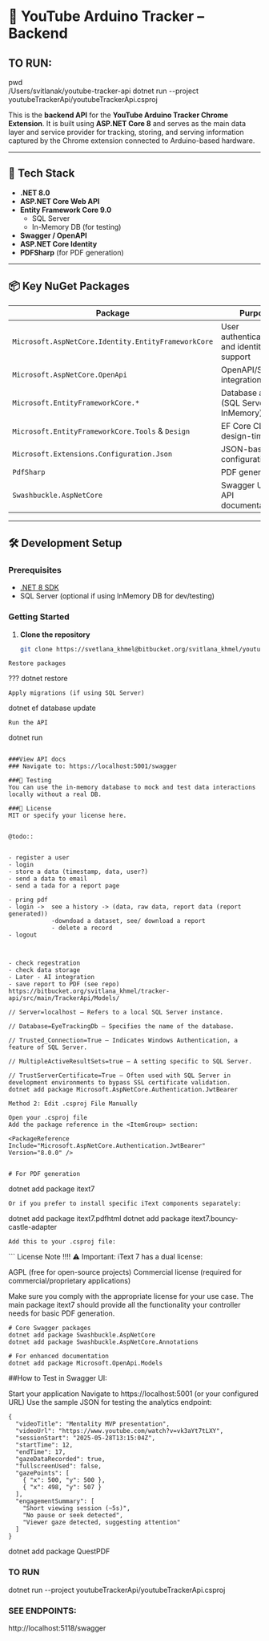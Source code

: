 # 🎯 YouTube Arduino Tracker – Backend

## TO RUN:
 pwd                                                            
/Users/svitlanak/youtube-tracker-api
dotnet run --project youtubeTrackerApi/youtubeTrackerApi.csproj

This is the **backend API** for the **YouTube Arduino Tracker Chrome Extension**. It is built using **ASP.NET Core 8** and serves as the main data layer and service provider for tracking, storing, and serving information captured by the Chrome extension connected to Arduino-based hardware.

---

## 🚀 Tech Stack

- **.NET 8.0**
- **ASP.NET Core Web API**
- **Entity Framework Core 9.0**
  - SQL Server
  - In-Memory DB (for testing)
- **Swagger / OpenAPI**
- **ASP.NET Core Identity**
- **PDFSharp** (for PDF generation)

---

## 📦 Key NuGet Packages

| Package                                              | Purpose                                  |
|------------------------------------------------------|------------------------------------------|
| `Microsoft.AspNetCore.Identity.EntityFrameworkCore`  | User authentication and identity support |
| `Microsoft.AspNetCore.OpenApi`                       | OpenAPI/Swagger integration              |
| `Microsoft.EntityFrameworkCore.*`                    | Database access (SQL Server, InMemory)   |
| `Microsoft.EntityFrameworkCore.Tools` & `Design`     | EF Core CLI and design-time tools        |
| `Microsoft.Extensions.Configuration.Json`            | JSON-based configuration                 |
| `PdfSharp`                                           | PDF generation                           |
| `Swashbuckle.AspNetCore`                             | Swagger UI for API documentation         |

---

## 🛠️ Development Setup

### Prerequisites

- [.NET 8 SDK](https://dotnet.microsoft.com/en-us/download)
- SQL Server (optional if using InMemory DB for dev/testing)

### Getting Started

1. **Clone the repository**  
   ```bash
   git clone https://svetlana_khmel@bitbucket.org/svitlana_khmel/youtube-tracker-api.git
```
Restore packages

```
???
dotnet restore
```
Apply migrations (if using SQL Server)

```
dotnet ef database update
```
Run the API
```
dotnet run
```

###View API docs
### Navigate to: https://localhost:5001/swagger

###🧪 Testing
You can use the in-memory database to mock and test data interactions locally without a real DB.

###📄 License
MIT or specify your license here.


@todo::


- register a user
- login
- store a data (timestamp, data, user?)
- send a data to email
- send a tada for a report page

- pring pdf
- login ->  see a history -> (data, raw data, report data (report  generated))
            -downdoad a dataset, see/ download a report
            - delete a record
- logout 



- check regestration
- check data storage
- Later - AI integration
- save report to PDF (see repo)
https://bitbucket.org/svitlana_khmel/tracker-api/src/main/TrackerApi/Models/

// Server=localhost – Refers to a local SQL Server instance.

// Database=EyeTrackingDb – Specifies the name of the database.

// Trusted_Connection=True – Indicates Windows Authentication, a feature of SQL Server.

// MultipleActiveResultSets=true – A setting specific to SQL Server.

// TrustServerCertificate=True – Often used with SQL Server in development environments to bypass SSL certificate validation.
dotnet add package Microsoft.AspNetCore.Authentication.JwtBearer

Method 2: Edit .csproj File Manually

Open your .csproj file
Add the package reference in the <ItemGroup> section:

<PackageReference Include="Microsoft.AspNetCore.Authentication.JwtBearer" Version="8.0.0" />


# For PDF generation
```
dotnet add package itext7


```
Or if you prefer to install specific iText components separately:
```
dotnet add package itext7.pdfhtml
dotnet add package itext7.bouncy-castle-adapter
```
Add this to your .csproj file:
```
<PackageReference Include="itext7" Version="8.0.2" />
```
License Note !!!!
⚠️ Important: iText 7 has a dual license:

AGPL (free for open-source projects)
Commercial license (required for commercial/proprietary applications)

Make sure you comply with the appropriate license for your use case.
The main package itext7 should provide all the functionality your controller needs for basic PDF generation.




```
# Core Swagger packages
dotnet add package Swashbuckle.AspNetCore
dotnet add package Swashbuckle.AspNetCore.Annotations

# For enhanced documentation
dotnet add package Microsoft.OpenApi.Models

```

##How to Test in Swagger UI:

Start your application
Navigate to https://localhost:5001 (or your configured URL)
Use the sample JSON for testing the analytics endpoint:

```
{
  "videoTitle": "Mentality MVP presentation",
  "videoUrl": "https://www.youtube.com/watch?v=vk3aYt7tLXY",
  "sessionStart": "2025-05-28T13:15:04Z",
  "startTime": 12,
  "endTime": 17,
  "gazeDataRecorded": true,
  "fullscreenUsed": false,
  "gazePoints": [
    { "x": 500, "y": 500 },
    { "x": 498, "y": 507 }
  ],
  "engagementSummary": [
    "Short viewing session (~5s)",
    "No pause or seek detected",
    "Viewer gaze detected, suggesting attention"
  ]
}

```
dotnet add package QuestPDF

### TO RUN 
dotnet run --project youtubeTrackerApi/youtubeTrackerApi.csproj
### SEE ENDPOINTS:
http://localhost:5118/swagger

